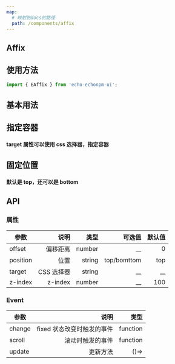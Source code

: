 ```yaml
---
map:
  # 映射到docs的路径
  path: /components/affix
---
```


## Affix

## 使用方法

```ts
import { EAffix } from 'echo-echonpm-ui';
```

## 基本用法

<demo src="./demo/demo.vue"
language="vue">
</demo>

## 指定容器

#### target 属性可以使用 css 选择器，指定容器

<demo src="./demo/target.vue"
language="vue">
</demo>

## 固定位置

#### 默认是 top，还可以是 bottom

<demo src="./demo/position.vue"
language="vue">
</demo>

## API

### 属性

| 参数     |       说明 |   类型 |      可选值 | 默认值 |
| -------- | ---------: | -----: | ----------: | -----: |
| offset   |   偏移距离 | number |        \_\_ |      0 |
| position |       位置 | string | top/bomttom |    top |
| target   | CSS 选择器 | string |        \_\_ |   \_\_ |
| z-index  |    z-index | number |        \_\_ |    100 |

### Event

| 参数   |                       说明 |     类型 |
| ------ | -------------------------: | -------: |
| change | fixed 状态改变时触发的事件 | function |
| scroll |           滚动时触发的事件 | function |
| update |                   更新方法 |     ()=> |

